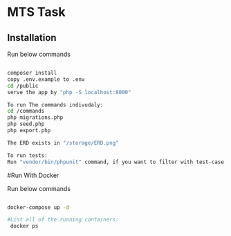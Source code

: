 # MTS Task

## Installation
Run below commands
```bash

composer install
copy .env.example to .env
cd /public
serve the app by "php -S localhost:8000"

To run The commands indivudaly:
cd /commands
php migrations.php
php seed.php
php export.php

The ERD exists in "/storage/ERD.png"

To run tests:
Run "vendor/bin/phpunit" command, if you want to filter with test-case run "vendor/bin/phpunit --filter='test-case name'"

```

#Run With Docker

Run below commands
```bash

docker-compose up -d

#List all of the running containers:
 docker ps

```
